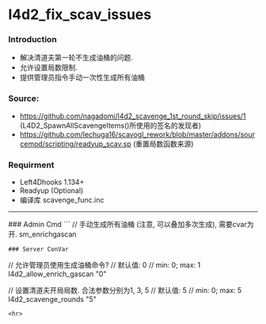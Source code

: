 # l4d2_fix_scav_issues

### Introduction
- 解决清道夫第一轮不生成油桶的问题.
- 允许设置局数限制.
- 提供管理员指令手动一次性生成所有油桶

### Source: 
- https://github.com/nagadomi/l4d2_scavenge_1st_round_skip/issues/1 (L4D2_SpawnAllScavengeItems()所使用的签名的发现者)
- https://github.com/lechuga16/scavogl_rework/blob/master/addons/sourcemod/scripting/readyup_scav.sp (重置局数函数来源)

### Requirment
- Left4Dhooks 1.134+
- Readyup (Optional)
- 编译库 scavenge_func.inc

<hr>
### Admin Cmd
```
// 手动生成所有油桶 (注意, 可以叠加多次生成), 需要cvar为开.
sm_enrichgascan

```
### Server ConVar
```
// 允许管理员使用生成油桶命令?
// 默认值: 0
// min: 0; max: 1
l4d2_allow_enrich_gascan "0"

// 设置清道夫开局局数. 合法参数分别为1, 3, 5
// 默认值: 5
// min: 0; max: 5
l4d2_scavenge_rounds "5"
```
<hr>
